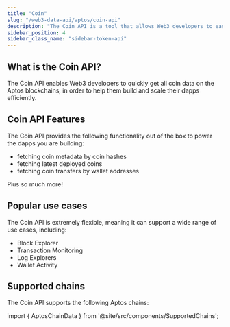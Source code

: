 ```yaml
---
title: "Coin"
slug: "/web3-data-api/aptos/coin-api"
description: "The Coin API is a tool that allows Web3 developers to easily access coin data from Aptos blockchains."
sidebar_position: 4
sidebar_class_name: "sidebar-token-api"
---
```


## What is the Coin API?

The Coin API enables Web3 developers to quickly get all coin data on the Aptos blockchains, in order to help them build and scale their dapps efficiently.

## Coin API Features

The Coin API provides the following functionality out of the box to power the dapps you are building:

- fetching coin metadata by coin hashes
- fetching latest deployed coins
- fetching coin transfers by wallet addresses

Plus so much more!

## Popular use cases

The Coin API is extremely flexible, meaning it can support a wide range of use cases, including:

- Block Explorer
- Transaction Monitoring
- Log Explorers
- Wallet Activity

## Supported chains

The Coin API supports the following Aptos chains:

import { AptosChainData } from '@site/src/components/SupportedChains';

<AptosChainData/>
